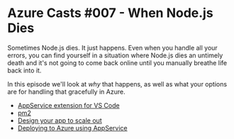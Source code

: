 # Azure Casts #007 - When Node.js Dies

Sometimes Node.js dies. It just happens. Even when you handle all your errors, you can find yourself in a situation where Node.js dies an untimely death and it's not going to come back online until you manually breathe life back into it.

In this episode we'll look at _why_ that happens, as well as what your options are for handling that gracefully in Azure.

- [AppService extension for VS Code](https://marketplace.visualstudio.com/items?itemName=ms-azuretools.vscode-azureappservice&WT.mc_id=docs-azurecasts-buhollan)
- [pm2](https://pm2.keymetrics.io)
- [Design your app to scale out](https://docs.microsoft.com/azure/architecture/guide/design-principles/scale-out?WT.mc_id=docs-azurecasts-buhollan)
- [Deploying to Azure using AppService](https://code.visualstudio.com/tutorials/app-service-extension/getting-started?WT.mc_id=docs-azurecasts-buhollan)

